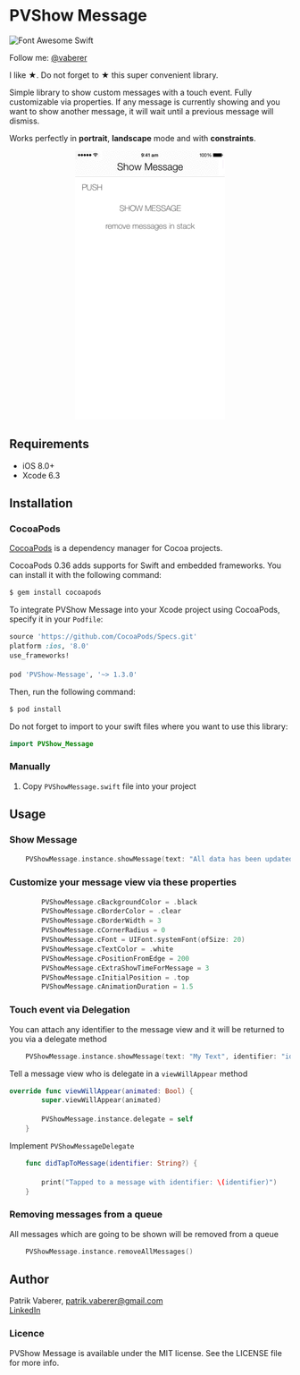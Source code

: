 # PVShow Message
![Font Awesome Swift](https://github.com/Vaberer/Font-Awesome-Swift/blob/master/resources/opensource_matters.png)

Follow me: [@vaberer](https://twitter.com/vaberer)

I like &#9733;. Do not forget to &#9733; this super convenient library.

Simple library to show custom messages with a touch event. Fully customizable via properties. If any message is currently showing and you want to show another message, it will wait until a previous message will dismiss.


Works perfectly in **portrait**, **landscape** mode and with **constraints**.



<p align="center">
  <img height="480" src="https://github.com/Vaberer/PVShow-Message/blob/master/resources/pvshow_message.gif"/>
</p>

## Requirements

- iOS 8.0+ 
- Xcode 6.3

## Installation

### CocoaPods

[CocoaPods](http://cocoapods.org) is a dependency manager for Cocoa projects.

CocoaPods 0.36 adds supports for Swift and embedded frameworks. You can install it with the following command:

```bash
$ gem install cocoapods
```

To integrate PVShow Message into your Xcode project using CocoaPods, specify it in your `Podfile`:

```ruby
source 'https://github.com/CocoaPods/Specs.git'
platform :ios, '8.0'
use_frameworks!

pod 'PVShow-Message', '~> 1.3.0'
```

Then, run the following command:

```bash
$ pod install
```
Do not forget to import to your swift files where you want to use this library:
```swift
import PVShow_Message
```

### Manually

1. Copy `PVShowMessage.swift` file into your project


## Usage


### Show Message

```Swift
    PVShowMessage.instance.showMessage(text: "All data has been updated\nYou have fresh data")
```

### Customize your message view via these properties
```Swift
        PVShowMessage.cBackgroundColor = .black
        PVShowMessage.cBorderColor = .clear
        PVShowMessage.cBorderWidth = 3
        PVShowMessage.cCornerRadius = 0
        PVShowMessage.cFont = UIFont.systemFont(ofSize: 20)
        PVShowMessage.cTextColor = .white
        PVShowMessage.cPositionFromEdge = 200
        PVShowMessage.cExtraShowTimeForMessage = 3
        PVShowMessage.cInitialPosition = .top
        PVShowMessage.cAnimationDuration = 1.5
```



### Touch event via Delegation

You can attach any identifier to the message view and it will be returned to you via a delegate method
```Swift
    PVShowMessage.instance.showMessage(text: "My Text", identifier: "identifier")
```

Tell a message view who is delegate in a `viewWillAppear` method

```Swift
override func viewWillAppear(animated: Bool) {
        super.viewWillAppear(animated)
        
        PVShowMessage.instance.delegate = self
    }
```


Implement `PVShowMessageDelegate`

```Swift
    func didTapToMessage(identifier: String?) {
        
        print("Tapped to a message with identifier: \(identifier)")
    }
```


### Removing messages from a queue

All messages which are going to be shown will be removed from a queue
```Swift
    PVShowMessage.instance.removeAllMessages()
```


## Author

Patrik Vaberer, patrik.vaberer@gmail.com<br/>
<a target="_blank" href="https://sk.linkedin.com/in/vaberer">LinkedIn</a><br>


### Licence

PVShow Message is available under the MIT license. See the LICENSE file for more info.

